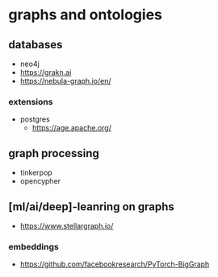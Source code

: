 # graphs and ontologies

## databases
- neo4j
- https://grakn.ai
- https://nebula-graph.io/en/

### extensions

- postgres
  - https://age.apache.org/


## graph processing
- tinkerpop
- opencypher

## [ml/ai/deep]-leanring on graphs

- https://www.stellargraph.io/

### embeddings
- https://github.com/facebookresearch/PyTorch-BigGraph

